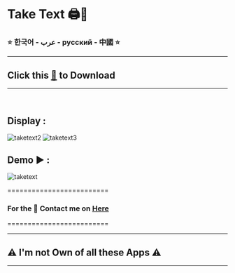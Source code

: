 # Take Text 🖨️📝

### ⭐ 한국어 - عرب - русский - 中國 ⭐
--------------------------------
## Click this [🥑](https://github.com/VfvRizky/MyKit-Desktop/blob/main/CodePlay/Notepad%2B(Mine).zip) to Download
--------------------------------
</br>


## Display :

![taketext2](https://user-images.githubusercontent.com/73746365/156159415-2a132e23-07ba-410e-bd4f-cea41a2110bd.JPG)
![taketext3](https://user-images.githubusercontent.com/73746365/156159421-bc82131f-2170-4c0e-a008-16a2f367fb89.JPG)

## Demo ▶️ :
![taketext](https://user-images.githubusercontent.com/73746365/156159757-84f1f881-9370-460f-ad39-d201761ee2f6.gif)


=========================
### For the 🔐 Contact me on [Here](https://vfvrizky.my.id)
=========================

--------------------------------
## ⚠️ I'm not Own of all these Apps ⚠️
--------------------------------




